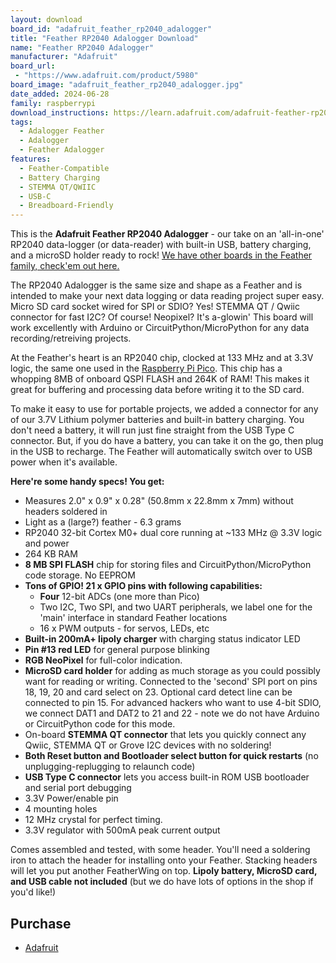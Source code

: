```yaml
---
layout: download
board_id: "adafruit_feather_rp2040_adalogger"
title: "Feather RP2040 Adalogger Download"
name: "Feather RP2040 Adalogger"
manufacturer: "Adafruit"
board_url:
 - "https://www.adafruit.com/product/5980"
board_image: "adafruit_feather_rp2040_adalogger.jpg"
date_added: 2024-06-28
family: raspberrypi
download_instructions: https://learn.adafruit.com/adafruit-feather-rp2040-adalogger/install-circuitpython
tags:
  - Adalogger Feather
  - Adalogger
  - Feather Adalogger
features:
  - Feather-Compatible
  - Battery Charging
  - STEMMA QT/QWIIC
  - USB-C
  - Breadboard-Friendly
---
```


This is the <b>Adafruit Feather RP2040 Adalogger</b> - our take on an 'all-in-one' RP2040 data-logger (or data-reader) with built-in USB, battery charging, and a microSD holder ready to rock! [We have other boards in the Feather family, check'em out here.](https://www.adafruit.com/feather)

The RP2040 Adalogger is the same size and shape as a Feather and is intended to make your next data logging or data reading project super easy. Micro SD card socket wired for SPI or SDIO? Yes! STEMMA QT / Qwiic connector for fast I2C? Of course! Neopixel? It's a-glowin' This board will work excellently with Arduino or CircuitPython/MicroPython for any data recording/retreiving projects.

At the Feather's heart is an RP2040 chip, clocked at 133 MHz and at 3.3V logic, the same one used in the [Raspberry Pi Pico](https://www.adafruit.com/product/4864). This chip has a whopping 8MB of onboard QSPI FLASH and 264K of RAM! This makes it great for buffering and processing data before writing it to the SD card.

To make it easy to use for portable projects, we added a connector for any of our 3.7V Lithium polymer batteries and built-in battery charging. You don't need a battery, it will run just fine straight from the USB Type C connector. But, if you do have a battery, you can take it on the go, then plug in the USB to recharge. The Feather will automatically switch over to USB power when it's available.

<b>Here're some handy specs! You get:</b>

* Measures 2.0" x 0.9" x 0.28" (50.8mm x 22.8mm x 7mm) without headers soldered in
* Light as a (large?) feather - 6.3 grams
* RP2040 32-bit Cortex M0+ dual core running at ~133 MHz @ 3.3V logic and power
* 264 KB RAM
* <b>8 MB SPI FLASH</b> chip for storing files and CircuitPython/MicroPython code storage. No EEPROM
* <b>Tons of GPIO! 21 x GPIO pins with following capabilities:</b>
	* <b>Four</b> 12-bit ADCs (one more than Pico)
	* Two I2C, Two SPI, and two UART peripherals, we label one for the 'main' interface in standard Feather locations
	* 16 x PWM outputs - for servos, LEDs, etc
* <b>Built-in 200mA+ lipoly charger</b> with charging status indicator LED
* <b>Pin #13 red LED</b> for general purpose blinking
* <b>RGB NeoPixel</b> for full-color indication.
* <b>MicroSD card holder</b> for adding as much storage as you could possibly want for reading or writing. Connected to the 'second' SPI port on pins 18, 19, 20 and card select on 23. Optional card detect line can be connected to pin 15. For advanced hackers who want to use 4-bit SDIO, we connect DAT1 and DAT2 to 21 and 22 - note we do not have Arduino or CircuitPython code for this mode.
* On-board <b>STEMMA QT connector</b> that lets you quickly connect any Qwiic, STEMMA QT or Grove I2C devices with no soldering!
* <b>Both Reset button and Bootloader select button for quick restarts</b> (no unplugging-replugging to relaunch code)
* <b>USB Type C connector</b> lets you access built-in ROM USB bootloader and serial port debugging
* 3.3V Power/enable pin
* 4 mounting holes
* 12 MHz crystal for perfect timing.
* 3.3V regulator with 500mA peak current output

Comes assembled and tested, with some header. You'll need a soldering iron to attach the header for installing onto your Feather. Stacking headers will let you put another FeatherWing on top. <b>Lipoly battery, MicroSD card, and USB cable not included</b> (but we do have lots of options in the shop if you'd like!)

## Purchase

* [Adafruit](https://www.adafruit.com/product/5768)